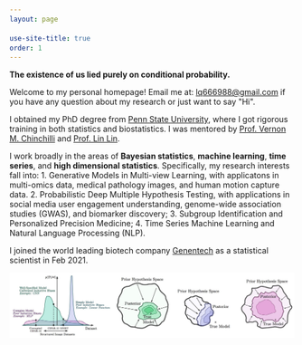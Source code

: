```yaml
---
layout: page

use-site-title: true
order: 1
---
```


**The existence of us lied purely on conditional probability.**

Welcome to my personal homepage! Email me at: lq666988@gmail.com if you have any question about my research or just want to say "Hi". 

I obtained my PhD degree from [Penn State University](https://www.psu.edu), where I got rigorous training in both statistics and biostatistics. I was mentored by [Prof. Vernon M. Chinchilli](https://pennstate.pure.elsevier.com/en/persons/vernon-chinchilli) and [Prof. Lin Lin](http://www.personal.psu.edu/lul37/index.html). 

I work broadly in the areas of **Bayesian statistics**, **machine learning**, **time series**, and **high dimensional statistics**. Specifically, my research interests fall into: 1. Generative Models in Multi-view Learning, with applicatons in multi-omics data, medical pathology images, and human motion capture data. 2. Probabilistic Deep Multiple Hypothesis Testing, with applications in social media user engagement understanding, genome-wide association studies (GWAS), and biomarker discovery; 3. Subgroup Identification and Personalized Precision Medicine; 4. Time Series Machine Learning and Natural Language Processing (NLP).

I joined the world leading biotech company [Genentech](https://www.gene.com) as a statistical scientist in Feb 2021.

<img src="/assets/img/bayesian_dl.png" alt="" width="800">


